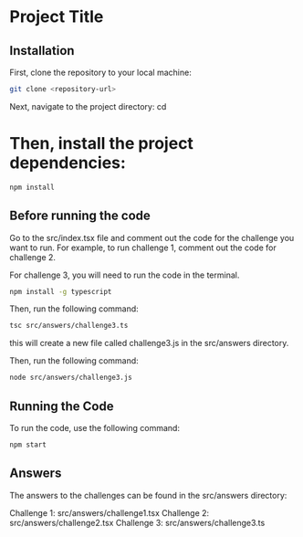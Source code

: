 # Project Title

## Installation

First, clone the repository to your local machine:

```bash
git clone <repository-url>
```

Next, navigate to the project directory:
cd <project-directory>

# Then, install the project dependencies:
```bash
npm install
```

## Before running the code
Go to the src/index.tsx file and comment out the code for the challenge you want to run. For example, to run challenge 1, comment out the code for challenge 2. 

For challenge 3, you will need to run the code in the terminal. 
```bash
npm install -g typescript
```
Then, run the following command:
```bash
tsc src/answers/challenge3.ts
```
this will create a new file called challenge3.js in the src/answers directory.

Then, run the following command:
```bash
node src/answers/challenge3.js
```

## Running the Code
To run the code, use the following command:
```bash
npm start
```

## Answers
The answers to the challenges can be found in the src/answers directory:

Challenge 1: src/answers/challenge1.tsx 
Challenge 2: src/answers/challenge2.tsx
Challenge 3: src/answers/challenge3.ts
```
